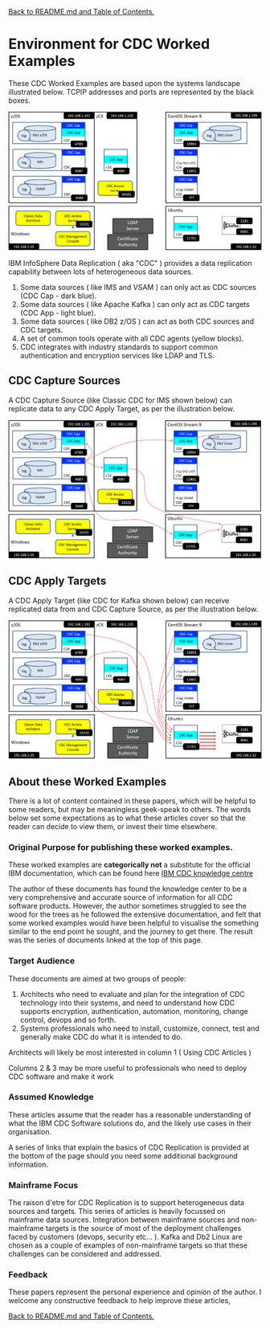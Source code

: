 [Back to README.md and Table of Contents.](README.md)

# Environment for CDC Worked Examples
These CDC Worked Examples are based upon the systems landscape illustrated below. TCPIP addresses and ports are represented by the black boxes.

![CDC Landscape for Worked Examples](images/cdc/cdc_landscape.PNG)

IBM InfoSphere Data Replication ( aka "CDC" ) provides a data replication capability between lots of heterogeneous data sources. 

1. Some data sources ( like IMS and VSAM ) can only act as CDC sources (CDC Cap - dark blue).
2. Some data sources ( like Apache Kafka ) can only act as CDC targets (CDC App - light blue).
3. Some data sources ( like DB2 z/OS ) can act as both CDC sources and CDC targets.
4. A set of common tools operate with all CDC agents (yellow blocks).
5. CDC integrates with industry standards to support common authentication and encryption services like LDAP and TLS.

## CDC Capture Sources

A CDC Capture Source (like Classic CDC for IMS shown below) can replicate data to any CDC Apply Target, as per the illustration below.

![CDC Capture Sources](images/cdc/cdc_landscapeC.PNG)


## CDC Apply Targets

A CDC Apply Target (like CDC for Kafka shown below) can receive replicated data from and CDC Capture Source, as per the illustration below.

![CDC Capture Sources](images/cdc/cdc_landscapeA.PNG)


## About these Worked Examples

There is a lot of content contained in these papers, which will be helpful to some readers, but may be meaningless geek-speak to others. 
The words below set some expectations as to what these articles cover so that the reader can decide to view them, or invest their time elsewhere. 

<h3>Original Purpose for publishing these worked examples.</h3>
<p>These worked examples are <b>categorically not</b> a substitute for the official IBM documentation, which 
can be found here <a href="https://www.ibm.com/docs/en/idr/11.4.0?topic=change-data-capture-cdc-replication">IBM CDC knowledge centre</a></p>

<p>The author of these documents has found the knowledge center to be a very comprehensive and accurate source of information for all CDC software products.
However, the author sometimes struggled to see the wood for the trees as he followed the extensive documentation, and felt that some worked examples would 
have been helpful to visualise the something similar to the end point he sought, and the journey to get there. The result was the series of documents linked at the 
top of this page.</p>
 
<h3>Target Audience</h3>
<p>These documents are aimed at two groups of people:</p>
<ol>
<li>Architects who need to evaluate and plan for the integration of CDC technology into their systems, and need to understand how CDC supports encryption, authentication, automation, monitoring, change control, devops and so forth.
<li>Systems professionals who need to install, customize, connect, test and generally make CDC do what it is intended to do.
</ol>

<p>Architects will likely be most interested in column 1 ( Using CDC Articles )</p>
<p>Columns 2 & 3 may be more useful to professionals who need to deploy CDC software and make it work</p>

<h3>Assumed Knowledge</h3>
<p>These articles assume that the reader has a reasonable understanding of what the IBM CDC Software solutions do, and the likely use cases in their organisation.</p>
<p>A series of links that explain the basics of CDC Replication is provided at the bottom of the page should you need some additional background information.</p>

<h3>Mainframe Focus</h3>
<p>The raison d'etre for CDC Replication is to support heterogeneous data sources and targets. 
This series of articles is heavily focussed on mainframe data sources. 
Integration between mainframe sources and non-mainframe targets is the source of most of the deployment challenges faced by customers (devops, security etc... ). 
Kafka and Db2 Linux are chosen as a couple of examples of non-mainframe targets so that these challenges can be considered and addressed.</p>

<h3>Feedback</h3> 
<p>These papers represent the personal experience and opinion of the author. I welcome any constructive feedback to help improve these articles,</p>

[Back to README.md and Table of Contents.](README.md)